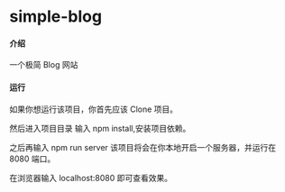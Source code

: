 # simple-blog

#### 介绍

一个极简 Blog 网站

#### 运行

如果你想运行该项目，你首先应该 Clone 项目。

然后进入项目目录 输入 npm install,安装项目依赖。

之后再输入 npm run server 该项目将会在你本地开启一个服务器，并运行在 8080 端口。

在浏览器输入 localhost:8080 即可查看效果。
